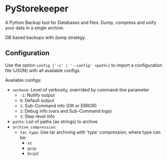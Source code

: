 # PyStorekeeper

A Python Backup tool for Databases and files. Dump, compress and unify your data in a single archive.

DB based backups with dump strategy.

## Configuration

Use the option `config ['-c' | '--config' <path>]` to import a configuration file (JSON) with all available configs.

Available configs:

- `verbose`: Level of verbosity, overrided by command-line parameter
  - `-1`: Nullify output
  - `0`: Default output
  - `1`: Sub-Command info (OK or ERROR)
  - `2`: Debug info (vars and Sub-Command logs)
  - `3`: Step-level info
- `paths`: List of paths (as strings) to archive
- `archive_compression`: 
  - `tar.type`: Use tar archiving with 'type' compression, where type can be:
    - `xz`
    - `gzip`
    - `bzip2`
